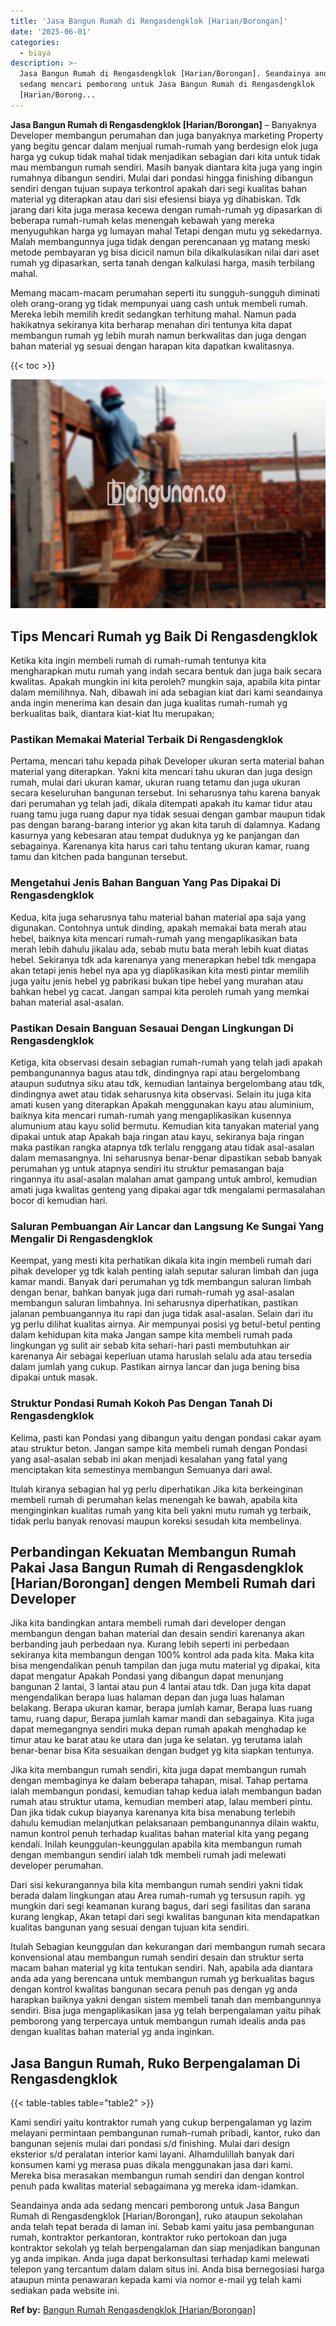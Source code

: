 ```yaml
---
title: 'Jasa Bangun Rumah di Rengasdengklok [Harian/Borongan]'
date: '2025-06-01'
categories:
  - biaya
description: >-
  Jasa Bangun Rumah di Rengasdengklok [Harian/Borongan]. Seandainya anda ada
  sedang mencari pemborong untuk Jasa Bangun Rumah di Rengasdengklok
  [Harian/Borong...
---
```


**Jasa Bangun Rumah di Rengasdengklok \[Harian/Borongan\]** – Banyaknya Developer membangun perumahan dan juga banyaknya marketing Property yang begitu gencar dalam menjual rumah-rumah yang berdesign elok juga harga yg cukup tidak mahal tidak menjadikan sebagian dari kita untuk tidak mau membangun rumah sendiri. Masih banyak diantara kita juga yang ingin rumahnya dibangun sendiri. Mulai dari pondasi hingga finishing dibangun sendiri dengan tujuan supaya terkontrol apakah dari segi kualitas bahan material yg diterapkan atau dari sisi efesiensi biaya yg dihabiskan. Tdk jarang dari kita juga merasa kecewa dengan rumah-rumah yg dipasarkan di beberapa rumah-rumah kelas menengah kebawah yang mereka menyuguhkan harga yg lumayan mahal Tetapi dengan mutu yg sekedarnya. Malah membangunnya juga tidak dengan perencanaan yg matang meski metode pembayaran yg bisa dicicil namun bila dikalkulasikan nilai dari aset rumah yg dipasarkan, serta tanah dengan kalkulasi harga, masih terbilang mahal.

Memang macam-macam perumahan seperti itu sungguh-sungguh diminati oleh orang-orang yg tidak mempunyai uang cash untuk membeli rumah. Mereka lebih memilih kredit sedangkan terhitung mahal. Namun pada hakikatnya sekiranya kita berharap menahan diri tentunya kita dapat membangun rumah yg lebih murah namun berkwalitas dan juga dengan bahan material yg sesuai dengan harapan kita dapatkan kwalitasnya.

{{< toc >}}

![Jasa Bangun Rumah di Rengasdengklok [Harian/Borongan]](/images/borong-bangunan-34.png)

## Tips Mencari Rumah yg Baik Di Rengasdengklok

Ketika kita ingin membeli rumah di rumah-rumah tentunya kita mengharapkan mutu rumah yang indah secara bentuk dan juga baik secara kwalitas. Apakah mungkin ini kita peroleh? mungkin saja, apabila kita pintar dalam memilihnya. Nah, dibawah ini ada sebagian kiat dari kami seandainya anda ingin menerima kan desain dan juga kualitas rumah-rumah yg berkualitas baik, diantara kiat-kiat Itu merupakan;

### Pastikan Memakai Material Terbaik Di Rengasdengklok

Pertama, mencari tahu kepada pihak Developer ukuran serta material bahan material yang diterapkan. Yakni kita mencari tahu ukuran dan juga design rumah, mulai dari ukuran kamar, ukuran ruang tetamu dan juga ukuran secara keseluruhan bangunan tersebut. Ini seharusnya tahu karena banyak dari perumahan yg telah jadi, dikala ditempati apakah itu kamar tidur atau ruang tamu juga ruang dapur nya tidak sesuai dengan gambar maupun tidak pas dengan barang-barang interior yg akan kita taruh di dalamnya. Kadang kasurnya yang kebesaran atau tempat duduknya yg ke panjangan dan sebagainya. Karenanya kita harus cari tahu tentang ukuran kamar, ruang tamu dan kitchen pada bangunan tersebut.

### Mengetahui Jenis Bahan Banguan Yang Pas Dipakai Di Rengasdengklok

Kedua, kita juga seharusnya tahu material bahan material apa saja yang digunakan. Contohnya untuk dinding, apakah memakai bata merah atau hebel, baiknya kita mencari rumah-rumah yang mengaplikasikan bata merah lebih dahulu jikalau ada, sebab mutu bata merah lebih kuat diatas hebel. Sekiranya tdk ada karenanya yang menerapkan hebel tdk mengapa akan tetapi jenis hebel nya apa yg diaplikasikan kita mesti pintar memilih juga yaitu jenis hebel yg pabrikasi bukan tipe hebel yang murahan atau bahkan hebel yg cacat. Jangan sampai kita peroleh rumah yang memkai bahan material asal-asalan.

### Pastikan Desain Banguan Sesauai Dengan Lingkungan Di Rengasdengklok

Ketiga, kita observasi desain sebagian rumah-rumah yang telah jadi apakah pembangunannya bagus atau tdk, dindingnya rapi atau bergelombang ataupun sudutnya siku atau tdk, kemudian lantainya bergelombang atau tdk, dindingnya awet atau tidak seharusnya kita observasi. Selain itu juga kita amati kusen yang diterapkan Apakah menggunakan kayu atau aluminium, baiknya kita mencari rumah-rumah yang mengaplikasikan kusennya alumunium atau kayu solid bermutu. Kemudian kita tanyakan material yang dipakai untuk atap Apakah baja ringan atau kayu, sekiranya baja ringan maka pastikan rangka atapnya tdk terlalu renggang atau tidak asal-asalan dalam memasangnya. Ini seharusnya benar-benar dipastikan sebab banyak perumahan yg untuk atapnya sendiri itu struktur pemasangan baja ringannya itu asal-asalan malahan amat gampang untuk ambrol, kemudian amati juga kwalitas genteng yang dipakai agar tdk mengalami permasalahan bocor di kemudian hari.

### Saluran Pembuangan Air Lancar dan Langsung Ke Sungai Yang Mengalir Di Rengasdengklok

Keempat, yang mesti kita perhatikan dikala kita ingin membeli rumah dari pihak developer yg tdk kalah penting ialah seputar saluran limbah dan juga kamar mandi. Banyak dari perumahan yg tdk membangun saluran limbah dengan benar, bahkan banyak juga dari rumah-rumah yg asal-asalan membangun saluran limbahnya. Ini seharusnya diperhatikan, pastikan jalanan pembuangannya itu rapi dan juga tidak asal-asalan. Selain dari itu yg perlu dilihat kualitas airnya. Air mempunyai posisi yg betul-betul penting dalam kehidupan kita maka Jangan sampe kita membeli rumah pada lingkungan yg sulit air sebab kita sehari-hari pasti membutuhkan air karenanya Air sebagai keperluan utama haruslah selalu ada atau tersedia dalam jumlah yang cukup. Pastikan airnya lancar dan juga bening bisa dipakai untuk masak.

### Struktur Pondasi Rumah Kokoh Pas Dengan Tanah Di Rengasdengklok

Kelima, pasti kan Pondasi yang dibangun yaitu dengan pondasi cakar ayam atau struktur beton. Jangan sampe kita membeli rumah dengan Pondasi yang asal-asalan sebab ini akan menjadi kesalahan yang fatal yang menciptakan kita semestinya membangun Semuanya dari awal.

Itulah kiranya sebagian hal yg perlu diperhatikan Jika kita berkeinginan membeli rumah di perumahan kelas menengah ke bawah, apabila kita menginginkan kualitas rumah yang kita beli yakni mutu rumah yg terbaik, tidak perlu banyak renovasi maupun koreksi sesudah kita membelinya.

## Perbandingan Kekuatan Membangun Rumah Pakai Jasa Bangun Rumah di Rengasdengklok \[Harian/Borongan\] dengen Membeli Rumah dari Developer

Jika kita bandingkan antara membeli rumah dari developer dengan membangun dengan bahan material dan desain sendiri karenanya akan berbanding jauh perbedaan nya. Kurang lebih seperti ini perbedaan sekiranya kita membangun dengan 100% kontrol ada pada kita. Maka kita bisa mengendalikan penuh tampilan dan juga mutu material yg dipakai, kita dapat mengatur Apakah Pondasi yang dibangun dapat menunjang bangunan 2 lantai, 3 lantai atau pun 4 lantai atau tdk. Dan juga kita dapat mengendalikan berapa luas halaman depan dan juga luas halaman belakang. Berapa ukuran kamar, berapa jumlah kamar, Berapa luas ruang tamu, ruang dapur, Berapa jumlah kamar mandi dan sebagainya. Kita juga dapat memegangnya sendiri muka depan rumah apakah menghadap ke timur atau ke barat atau ke utara dan juga ke selatan. yg terutama ialah benar-benar bisa Kita sesuaikan dengan budget yg kita siapkan tentunya.

Jika kita membangun rumah sendiri, kita juga dapat membangun rumah dengan membaginya ke dalam beberapa tahapan, misal. Tahap pertama ialah membangun pondasi, kemudian tahap kedua ialah membangun badan rumah atau struktur utama, kemudian memberi atap, lalau memberi pintu. Dan jika tidak cukup biayanya karenanya kita bisa menabung terlebih dahulu kemudian melanjutkan pelaksanaan pembangunannya dilain waktu, namun kontrol penuh terhadap kualitas bahan material kita yang pegang kendali. Inilah keunggulan-keunggulan apabila kita membangun rumah dengan membangun sendiri ialah tdk membeli rumah jadi melewati developer perumahan.

Dari sisi kekurangannya bila kita membangun rumah sendiri yakni tidak berada dalam lingkungan atau Area rumah-rumah yg tersusun rapih. yg mungkin dari segi keamanan kurang bagus, dari segi fasilitas dan sarana kurang lengkap, Akan tetapi dari segi kwalitas bangunan kita mendapatkan kualitas bangunan yang sesuai dengan tujuan kita sendiri.

Itulah Sebagian keunggulan dan kekurangan dari membangun rumah secara konvensional atau membangun rumah sendiri desain dan struktur serta macam bahan material yg kita tentukan sendiri. Nah, apabila ada diantara anda ada yang berencana untuk membangun rumah yg berkualitas bagus dengan kontrol kwalitas bangunan secara penuh pas dengan yg anda harapkan baiknya yakni dengan sistem membeli tanah dan membangunnya sendiri. Bisa juga mengaplikasikan jasa yg telah berpengalaman yaitu pihak pemborong yang terpercaya untuk membangun rumah idealis anda pas dengan kualitas bahan material yg anda inginkan.

## Jasa Bangun Rumah, Ruko Berpengalaman Di Rengasdengklok

{{< table-tables table="table2" >}}

Kami sendiri yaitu kontraktor rumah yang cukup berpengalaman yg lazim melayani permintaan pembangunan rumah-rumah pribadi, kantor, ruko dan bangunan sejenis mulai dari pondasi s/d finishing. Mulai dari design eksterior s/d peralatan interior kami layani. Alhamdulillah banyak dari konsumen kami yg merasa puas dikala menggunakan jasa dari kami. Mereka bisa merasakan membangun rumah sendiri dan dengan kontrol penuh pada kwalitas material sebagaimana yg mereka idam-idamkan.

Seandainya anda ada sedang mencari pemborong untuk Jasa Bangun Rumah di Rengasdengklok \[Harian/Borongan\], ruko ataupun sekolahan anda telah tepat berada di laman ini. Sebab kami yaitu jasa pembangunan rumah, kontraktor perkantoran, kontraktor ruko pertokoan dan juga kontraktor sekolah yg telah berpengalaman dan siap menjadikan bangunan yg anda impikan. Anda juga dapat berkonsultasi terhadap kami melewati telepon yang tercantum dalam dalam situs ini. Anda bisa bernegosiasi harga ataupun minta penawaran kepada kami via nomor e-mail yg telah kami sediakan pada website ini.

**Ref by:** [Bangun Rumah Rengasdengklok [Harian/Borongan]](https://id.wikipedia.org/wiki/Bangun)
